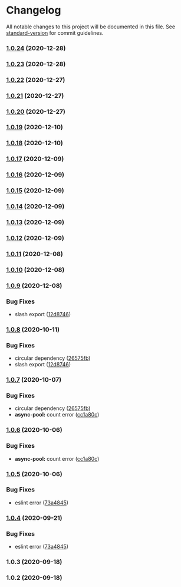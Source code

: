 # Changelog

All notable changes to this project will be documented in this file. See [standard-version](https://github.com/conventional-changelog/standard-version) for commit guidelines.

### [1.0.24](https://github.com/planjs/utils/compare/stable-1.0.23...stable-1.0.24) (2020-12-28)

### [1.0.23](https://github.com/planjs/utils/compare/stable-1.0.20...stable-1.0.23) (2020-12-28)

### [1.0.22](https://github.com/planjs/utils/compare/stable-1.0.21...stable-1.0.22) (2020-12-27)

### [1.0.21](https://github.com/planjs/utils/compare/stable-1.0.20...stable-1.0.21) (2020-12-27)

### [1.0.20](https://github.com/planjs/utils/compare/stable-1.0.19...stable-1.0.20) (2020-12-27)

### [1.0.19](https://github.com/planjs/utils/compare/stable-1.0.18...stable-1.0.19) (2020-12-10)

### [1.0.18](https://github.com/planjs/utils/compare/stable-1.0.11...stable-1.0.18) (2020-12-10)

### [1.0.17](https://github.com/planjs/utils/compare/stable-1.0.16...stable-1.0.17) (2020-12-09)

### [1.0.16](https://github.com/planjs/utils/compare/stable-1.0.15...stable-1.0.16) (2020-12-09)

### [1.0.15](https://github.com/planjs/utils/compare/stable-1.0.14...stable-1.0.15) (2020-12-09)

### [1.0.14](https://github.com/planjs/utils/compare/stable-1.0.13...stable-1.0.14) (2020-12-09)

### [1.0.13](https://github.com/planjs/utils/compare/stable-1.0.12...stable-1.0.13) (2020-12-09)

### [1.0.12](https://github.com/planjs/utils/compare/stable-1.0.10...stable-1.0.12) (2020-12-09)

### [1.0.11](https://github.com/planjs/utils/compare/stable-1.0.8...stable-1.0.11) (2020-12-08)

### [1.0.10](https://github.com/planjs/utils/compare/stable-1.0.9...stable-1.0.10) (2020-12-08)

### [1.0.9](https://github.com/planjs/utils/compare/stable-1.0.7...stable-1.0.9) (2020-12-08)


### Bug Fixes

* slash export ([12d8746](https://github.com/planjs/utils/commit/12d874607cfb3a54f9a253900645f37de0edf2fb))

### [1.0.8](https://github.com/planjs/utils/compare/stable-1.0.6...stable-1.0.8) (2020-10-11)


### Bug Fixes

* circular dependency ([26575fb](https://github.com/planjs/utils/commit/26575fb17c9aa7221b91de2d164c484e5aae48c8))
* slash export ([12d8746](https://github.com/planjs/utils/commit/12d874607cfb3a54f9a253900645f37de0edf2fb))

### [1.0.7](https://github.com/planjs/utils/compare/stable-1.0.4...stable-1.0.7) (2020-10-07)


### Bug Fixes

* circular dependency ([26575fb](https://github.com/planjs/utils/commit/26575fb17c9aa7221b91de2d164c484e5aae48c8))
* **async-pool:** count error ([cc1a80c](https://github.com/planjs/utils/commit/cc1a80c0a233b54f81730ef1b7bb802c15ddb2d4))

### [1.0.6](https://github.com/planjs/utils/compare/stable-1.0.5...stable-1.0.6) (2020-10-06)


### Bug Fixes

* **async-pool:** count error ([cc1a80c](https://github.com/planjs/utils/commit/cc1a80c0a233b54f81730ef1b7bb802c15ddb2d4))

### [1.0.5](https://github.com/planjs/utils/compare/stable-1.0.3...stable-1.0.5) (2020-10-06)


### Bug Fixes

* eslint error ([73a4845](https://github.com/planjs/utils/commit/73a48450c111bd9410f6dca3ee1f9b7f37328f72))

### [1.0.4](https://github.com/planjs/utils/compare/stable-1.0.3...stable-1.0.4) (2020-09-21)


### Bug Fixes

* eslint error ([73a4845](https://github.com/planjs/utils/commit/73a48450c111bd9410f6dca3ee1f9b7f37328f72))

### 1.0.3 (2020-09-18)

### 1.0.2 (2020-09-18)
